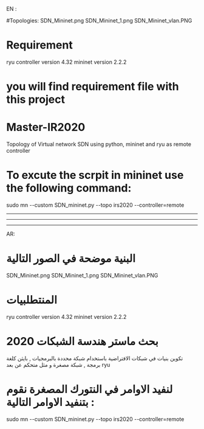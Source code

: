 EN : 

#Topologies: 
SDN_Mininet.png
SDN_Mininet_1.png
SDN_Mininet_vlan.PNG

# Requirement
ryu controller version 4.32 
mininet version 2.2.2

# you will find requirement file with this project

# Master-IR2020
Topology of Virtual network SDN using python, mininet and ryu as remote controller

# To excute the scrpit in mininet use the following command: 
sudo mn --custom SDN_mininet.py --topo irs2020 --controller=remote

*****************************************************
*****************************************************
*****************************************************

AR:
# البنية موضحة في الصور التالية 
SDN_Mininet.png
SDN_Mininet_1.png
SDN_Mininet_vlan.PNG

# المنتطلبيات 
ryu controller version 4.32 
mininet version 2.2.2

# بحث ماستر هندسة الشبكات  2020
تكوين بنيات في شبكات الافتراضية باستخدام  شبكة محددة بالبرمجيات , بايثن كلغة برمجة , شبكة مصغرة و 
مثل متحكم عن بعد ryu

# لنفيد الاوامر في النتورك المصغرة  نقوم بتنفيد الاوامر التالية :
sudo mn --custom SDN_mininet.py --topo irs2020 --controller=remote
